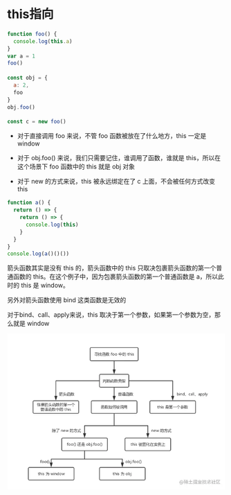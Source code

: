 # this指向

```js
function foo() {
  console.log(this.a)
}
var a = 1
foo()

const obj = {
  a: 2,
  foo
}
obj.foo()

const c = new foo()
```

* 对于直接调用 foo 来说，不管 foo 函数被放在了什么地方，this 一定是 window

* 对于 obj.foo() 来说，我们只需要记住，谁调用了函数，谁就是 this，所以在这个场景下 foo 函数中的 this 就是 obj 对象

* 对于 new 的方式来说，this 被永远绑定在了 c 上面，不会被任何方式改变 this

```js
function a() {
  return () => {
    return () => {
      console.log(this)
    }
  }
}
console.log(a()()())
```

箭头函数其实是没有 this 的，箭头函数中的 this 只取决包裹箭头函数的第一个普通函数的 this。在这个例子中，因为包裹箭头函数的第一个普通函数是 a，所以此时的 this 是 window。

另外对箭头函数使用 bind 这类函数是无效的

对于bind、call、apply来说，this 取决于第一个参数，如果第一个参数为空，那么就是 window

![Image text](../.vuepress/public/interview/js/03/01.png)
